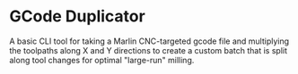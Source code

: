 # GCode Duplicator

A basic CLI tool for taking a Marlin CNC-targeted gcode file and multiplying the toolpaths along X and Y directions to create a custom batch that is split along tool changes for optimal "large-run" milling.
